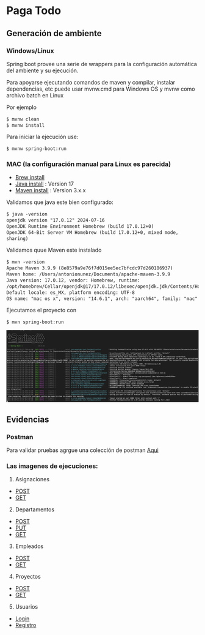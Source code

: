 # Paga Todo

## Generación de ambiente

### Windows/Linux

Spring boot provee una serie de wrappers para la configuración automática del ambiente y su ejecución.

Para apoyarse ejecutando comandos de maven y compilar, instalar dependencias, etc puede usar mvnw.cmd para Windows OS y mvnw como archivo batch en Linux

Por ejemplo

```
$ mvnw clean
$ mvnw install
```

Para iniciar la ejecución use:
```
$ mvnw spring-boot:run
```

### MAC (la configuración manual para Linux es parecida)

* [Brew install](https://mac.install.guide/homebrew/3)
* [Java install](https://docs.oracle.com/en/java/javase/17/install/installation-jdk-macos.html) : Version 17
* [Maven install](https://stackoverflow.com/questions/30461201/how-do-i-edit-path-bash-profile-on-os-x) : Version 3.x.x


Validamos que java este bien configurado:

```
$ java -version
openjdk version "17.0.12" 2024-07-16
OpenJDK Runtime Environment Homebrew (build 17.0.12+0)
OpenJDK 64-Bit Server VM Homebrew (build 17.0.12+0, mixed mode, sharing)
```

Validamos quue Maven este instalado

```
$ mvn -version
Apache Maven 3.9.9 (8e8579a9e76f7d015ee5ec7bfcdc97d260186937)
Maven home: /Users/antonionunez/Documents/apache-maven-3.9.9
Java version: 17.0.12, vendor: Homebrew, runtime: /opt/homebrew/Cellar/openjdk@17/17.0.12/libexec/openjdk.jdk/Contents/Home
Default locale: es_MX, platform encoding: UTF-8
OS name: "mac os x", version: "14.6.1", arch: "aarch64", family: "mac"
```

Ejecutamos el proyecto con
```
$ mvn spring-boot:run 
```

![](/img/1.jpeg)

## Evidencias

### Postman

Para validar pruebas agrgue una colección de postman [Aqui](/postman/PagaTodo.postman_collection.json)

### Las imagenes de ejecuciones:

1. Asignaciones

- [POST](/postman/img/asignaciones/asi2.jpeg)
- [GET](/postman/img/asignaciones/asi1.jpeg)

2. Departamentos

- [POST](/postman/img/departamentos/dep1.jpeg)
- [PUT](/postman/img/departamentos/dep2.jpeg)
- [GET](/postman/img/departamentos/dep3.jpeg)

3. Empleados

- [POST](/postman/img/empleados/emp2.jpeg)
- [GET](/postman/img/empleados/emp1.jpeg)

4. Proyectos

- [POST](/postman/img/proyectos/pro1.jpeg)
- [GET](/postman/img/proyectos/pro2.jpeg)

5. Usuarios

- [Login](/postman/img/usuarios/login.jpeg)
- [Registro](/postman/img/usuarios/registro.jpeg)

